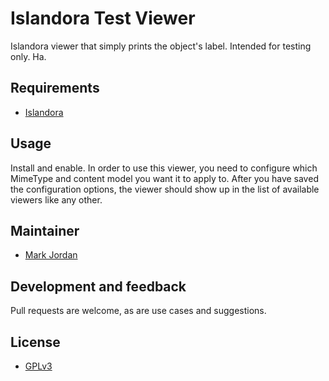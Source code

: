 # Islandora Test Viewer

Islandora viewer that simply prints the object's label. Intended for testing only. Ha.

## Requirements

* [Islandora](https://github.com/Islandora/islandora)

## Usage

Install and enable. In order to use this viewer, you need to configure which MimeType and content model you want it to apply to. After you have saved the configuration options, the viewer should show up in the list of available viewers like any other.

## Maintainer

* [Mark Jordan](https://github.com/mjordan)

## Development and feedback

Pull requests are welcome, as are use cases and suggestions.

## License

* [GPLv3](http://www.gnu.org/licenses/gpl-3.0.txt)

